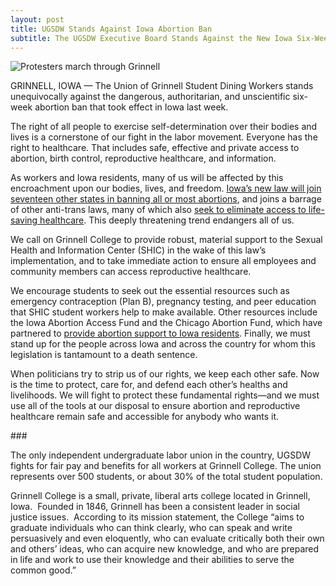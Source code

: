 ```yaml
---
layout: post
title: UGSDW Stands Against Iowa Abortion Ban
subtitle: The UGSDW Executive Board Stands Against the New Iowa Six-Week Abortion Ban
---
```

![Protesters march through Grinnell](assets/uploads/20181214.uniondirectaction.009.jpg)

GRINNELL, IOWA — The Union of Grinnell Student Dining Workers stands unequivocally against the dangerous, authoritarian, and unscientific six-week abortion ban that took effect in Iowa last week. 

The right of all people to exercise self-determination over their bodies and lives is a cornerstone of our fight in the labor movement. Everyone has the right to healthcare. That includes safe, effective and private access to abortion, birth control, reproductive healthcare, and information.

As workers and Iowa residents, many of us will be affected by this encroachment upon our bodies, lives, and freedom. [Iowa’s new law will join seventeen other states in banning all or most abortions](https://www.washingtonpost.com/nation/2024/07/26/iowa-abortion-ban-takes-effect/), and joins a barrage of other anti-trans laws, many of which also [seek to eliminate access to life-saving healthcare](https://translegislation.com/bills/2024/IA). This deeply threatening trend endangers all of us.

We call on Grinnell College to provide robust, material support to the Sexual Health and Information Center (SHIC) in the wake of this law’s implementation, and to take immediate action to ensure all employees and community members can access reproductive healthcare. 

We encourage students to seek out the essential resources such as emergency contraception (Plan B), pregnancy testing, and peer education that SHIC student workers help to make available. Other resources include the Iowa Abortion Access Fund and the Chicago Abortion Fund, which have partnered to [provide abortion support to Iowa residents](https://www.iowaabortionaccessfund.org/services/). Finally, we must stand up for the people across Iowa and across the country for whom this legislation is tantamount to a death sentence.

When politicians try to strip us of our rights, we keep each other safe. Now is the time to protect, care for, and defend each other’s healths and livelihoods. We will fight to protect these fundamental rights—and we must use all of the tools at our disposal to ensure abortion and reproductive healthcare remain safe and accessible for anybody who wants it.

\###

The only independent undergraduate labor union in the country, UGSDW fights for fair pay and benefits for all workers at Grinnell College. The union represents over 500 students, or about 30% of the total student population.

Grinnell College is a small, private, liberal arts college located in Grinnell, Iowa.  Founded in 1846, Grinnell has been a consistent leader in social justice issues.  According to its mission statement, the College “aims to graduate individuals who can think clearly, who can speak and write persuasively and even eloquently, who can evaluate critically both their own and others’ ideas, who can acquire new knowledge, and who are prepared in life and work to use their knowledge and their abilities to serve the common good.”